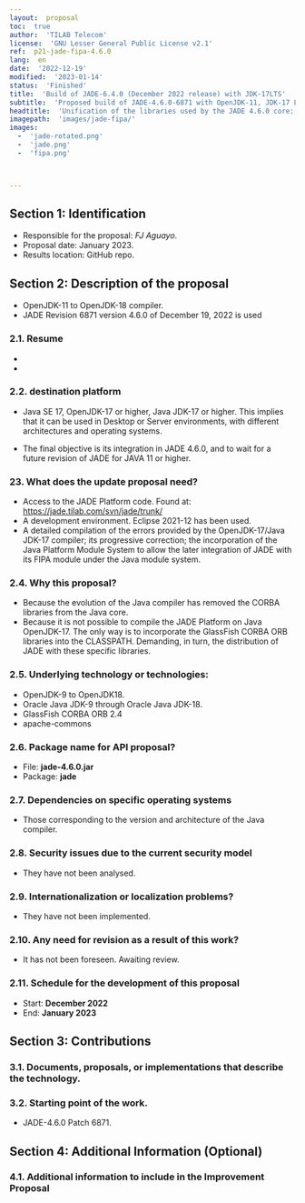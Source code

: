```yaml
---
layout:  proposal
toc:  true
author:  'TILAB Telecom'
license:  'GNU Lesser General Public License v2.1'
ref:  p21-jade-fipa-4.6.0
lang:  en
date:  '2022-12-19'
modified:  '2023-01-14'
status:  'Finished'
title:  'Build of JADE-6.4.0 (December 2022 release) with JDK-17LTS'
subtitle:  'Proposed build of JADE-4.6.0-6871 with OpenJDK-11, JDK-17 LTS, and later versions of Java.'
headtitle:  'Unification of the libraries used by the JADE 4.6.0 core: This is a proposal to update the compilation mechanism with OpenJDK-11 to 18 or higher.'
imagepath:  'images/jade-fipa/'
images:  
  -  'jade-rotated.png'
  -  'jade.png'
  -  'fipa.png'



---
```








  

##   Section 1: Identification
-  Responsible for the proposal: _FJ Aguayo_.
-  Proposal date: January 2023.
-  Results location: GitHub repo.

##   Section 2: Description of the proposal
-  OpenJDK-11 to OpenJDK-18 compiler.
-  JADE Revision 6871 version 4.6.0 of December 19, 2022 is used

###  2.1. Resume

-  
-  

###  2.2. destination platform
-  Java SE 17, OpenJDK-17 or higher, Java JDK-17 or higher. This implies that it can be used in Desktop or Server environments, with different architectures and operating systems.
  
-  The final objective is its integration in JADE 4.6.0, and to wait for a future revision of JADE for JAVA 11 or higher.




###  23. What does the update proposal need?
-  Access to the JADE Platform code. Found at: <https://jade.tilab.com/svn/jade/trunk/>
-  A development environment. Eclipse 2021-12 has been used.
-  A detailed compilation of the errors provided by the OpenJDK-17/Java JDK-17 compiler; its progressive correction; the incorporation of the Java Platform Module System to allow the later integration of JADE with its FIPA module under the Java module system.


###  2.4. Why this proposal?
-  Because the evolution of the Java compiler has removed the CORBA libraries from the Java core.
-  Because it is not possible to compile the JADE Platform on Java OpenJDK-17. The only way is to incorporate the GlassFish CORBA ORB libraries into the CLASSPATH. Demanding, in turn, the distribution of JADE with these specific libraries.






###  2.5. Underlying technology or technologies:
-  OpenJDK-9 to OpenJDK18.
-  Oracle Java JDK-9 through Oracle Java JDK-18.
-  GlassFish CORBA ORB 2.4
-  apache-commons








###  2.6. Package name for API proposal?
-  File: **jade-4.6.0.jar**
-  Package: **jade**













###  2.7. Dependencies on specific operating systems
-  Those corresponding to the version and architecture of the Java compiler.












###  2.8. Security issues due to the current security model
-  They have not been analysed.














###  2.9. Internationalization or localization problems?
-  They have not been implemented.















###  2.10. Any need for revision as a result of this work?
-  It has not been foreseen. Awaiting review.
















###  2.11. Schedule for the development of this proposal
-   Start: **December 2022**
-   End: **January 2023**
















##   Section 3: Contributions




###  3.1. Documents, proposals, or implementations that describe the technology.















###  3.2. Starting point of the work.
-   JADE-4.6.0 Patch 6871.



















##   Section 4: Additional Information (Optional)












###  4.1. Additional information to include in the Improvement Proposal
  